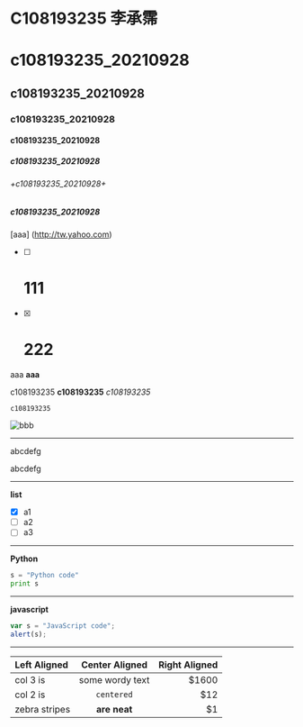 # C108193235 李承霈 
# c108193235_20210928
## c108193235_20210928
### c108193235_20210928
#### c108193235_20210928
##### c108193235_20210928
###### +c108193235_20210928+
##### **c108193235_20210928**
[aaa] (http://tw.yahoo.com)

- [ ] # 111
- [x] # 222

aaa
**aaa**



c108193235 **c108193235** *c108193235*

`c108193235`


![bbb](https://www.youtube.com/img/desktop/yt_1200.png "youtube")

***
abcdefg

abcdefg
***
**list**
- [X] a1
- [ ] a2
- [ ] a3
***
**Python**
```python
s = "Python code"
print s
```
***
**javascript**
```js
var s = "JavaScript code";
alert(s);
```
***
| Left Aligned | Center Aligned | Right Aligned |
| :----------- | :------------: | ------------: |
| col 3 is     | some wordy text| $1600         |
| col 2 is     | `centered`     | $12           |
| zebra stripes| **are neat**   | $1            |
